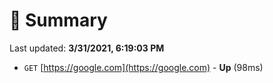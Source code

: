 # 📖 Summary
Last updated: **3/31/2021, 6:19:03 PM**

- `GET` [https://google.com](https://google.com) - **Up** (98ms)
